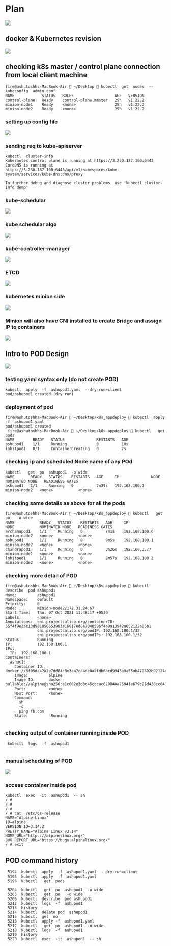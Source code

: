 # Plan 

<img src="plan.png">

## docker & Kubernetes revision 

<img src="rev.png">

## checking k8s master / control plane connection from local client machine 

```
fire@ashutoshhs-MacBook-Air  ~/Desktop  kubectl  get  nodes  --kubeconfig  admin.conf 
NAME            STATUS   ROLES                  AGE   VERSION
control-plane   Ready    control-plane,master   25h   v1.22.2
minion-node1    Ready    <none>                 25h   v1.22.2
minion-node2    Ready    <none>                 25h   v1.22.2

```

### setting up config file 

<img src="config.png">



### sending req to kube-apiserver 

```
kubectl  cluster-info 
Kubernetes control plane is running at https://3.230.187.160:6443
CoreDNS is running at https://3.230.187.160:6443/api/v1/namespaces/kube-system/services/kube-dns:dns/proxy

To further debug and diagnose cluster problems, use 'kubectl cluster-info dump'

```

### kube-schedular

<img src="sche.png">

### kube schedular algo 

<img src="schealgo.png">

### kube-controller-manager

<img src="kubec.png">

### ETCD 

<img src="etcd.png">


### kubernetes minion side 

<img src="min.png">


### Minion will also have CNI installed to create Bridge and assign IP to containers

<img src="cni.png">

## Intro to POD Design 

<img src="pod1.png">

### testing yaml syntax only  (do not create POD)

```
kubectl  apply  -f  ashupod1.yaml  --dry-run=client 
pod/ashupod1 created (dry run)

```

### deployment of pod 

```
fire@ashutoshhs-MacBook-Air  ~/Desktop/k8s_appdeploy  kubectl  apply  -f  ashupod1.yaml                   
pod/ashupod1 created
 fire@ashutoshhs-MacBook-Air  ~/Desktop/k8s_appdeploy  kubectl   get  pods
NAME        READY   STATUS              RESTARTS   AGE
ashupod1    1/1     Running             0          10s
lohitpod1   0/1     ContainerCreating   0          2s

```

### checking ip and scheduled Node name of any POd 

```
kubectl   get  po  ashupod1  -o wide
NAME       READY   STATUS    RESTARTS   AGE     IP              NODE           NOMINATED NODE   READINESS GATES
ashupod1   1/1     Running   0          7m39s   192.168.100.1   minion-node2   <none>           <none>

```

### checking same details as above for all the pods 

```
fire@ashutoshhs-MacBook-Air  ~/Desktop/k8s_appdeploy  kubectl   get  po   -o wide
NAME           READY   STATUS    RESTARTS   AGE     IP              NODE           NOMINATED NODE   READINESS GATES
archanapod1    1/1     Running   0          7m1s    192.168.100.6   minion-node2   <none>           <none>
ashupod1       1/1     Running   0          9m5s    192.168.100.1   minion-node2   <none>           <none>
chandrapod1    1/1     Running   0          3m26s   192.168.3.77    minion-node1   <none>           <none>
lohitpod1      1/1     Running   0          8m57s   192.168.100.2   minion-node2   <none>           <none>

```

### checking more detail of POD 

```
fire@ashutoshhs-MacBook-Air  ~/Desktop/k8s_appdeploy  kubectl  describe  pod ashupod1 
Name:         ashupod1
Namespace:    default
Priority:     0
Node:         minion-node2/172.31.24.67
Start Time:   Thu, 07 Oct 2021 11:48:17 +0530
Labels:       <none>
Annotations:  cni.projectcalico.org/containerID: 55f4f9e2ac13d981056653903e16817ed8e7840596f4a9a13942a052122a05b1
              cni.projectcalico.org/podIP: 192.168.100.1/32
              cni.projectcalico.org/podIPs: 192.168.100.1/32
Status:       Running
IP:           192.168.100.1
IPs:
  IP:  192.168.100.1
Containers:
  ashuc1:
    Container ID:  docker://3f05da42a2e7dd81c0e3aa7ca4de0a8fdb6bcd9943a9a55ab479692b92124c6d
    Image:         alpine
    Image ID:      docker-pullable://alpine@sha256:e1c082e3d3c45cccac829840a25941e679c25d438cc8412c2fa221cf1a824e6a
    Port:          <none>
    Host Port:     <none>
    Command:
      sh
      -c
      ping fb.com
    State:          Running
    
```

### checking output of container running inside POD 

```
 kubectl  logs  -f  ashupod1 
 
```

### manual scheduling of POD 

<img src="man.png">

### access container inside pod 

```
kubectl  exec  -it  ashupod1  -- sh 
/ # 
/ # 
/ # 
/ # cat  /etc/os-release 
NAME="Alpine Linux"
ID=alpine
VERSION_ID=3.14.2
PRETTY_NAME="Alpine Linux v3.14"
HOME_URL="https://alpinelinux.org/"
BUG_REPORT_URL="https://bugs.alpinelinux.org/"
/ # exit

```
## POD command history 

```
 5194  kubectl  apply  -f  ashupod1.yaml  --dry-run=client 
 5195  kubectl  apply  -f  ashupod1.yaml  
 5196  kubectl   get  pods

 5204  kubectl   get  po  ashupod1  -o wide
 5205  kubectl   get  po   -o wide
 5206  kubectl  describe  pod ashupod1 
 5212  kubectl  logs  -f  ashupod1  
 5213  history
 5214  kubectl  delete pod  ashupod1
 5215  kubectl  get  no
 5216  kubectl  apply -f  ashupod1.yaml
 5217  kubectl   get  po  ashupod1  -o wide
 5218  kubectl  logs  -f  ashupod1  
 5219  history
 5220  kubectl  exec  -it  ashupod1  -- sh 
 
 ```
 
 


